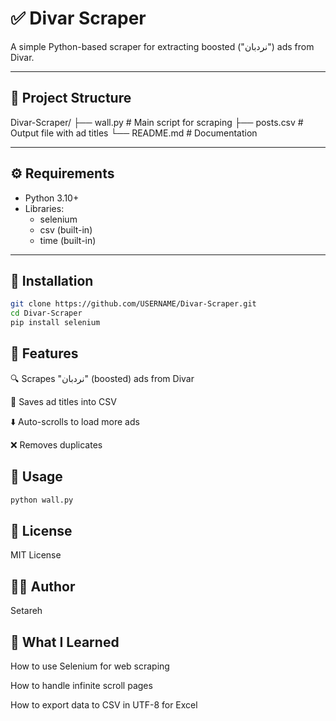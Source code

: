 # ✅ Divar Scraper
A simple Python-based scraper for extracting boosted ("نردبان") ads from Divar.

---

## 📂 Project Structure
Divar-Scraper/
├── wall.py # Main script for scraping
├── posts.csv # Output file with ad titles
└── README.md # Documentation


---

## ⚙️ Requirements
- Python 3.10+
- Libraries:
  - selenium
  - csv (built-in)
  - time (built-in)

---

## 🚀 Installation
```bash
git clone https://github.com/USERNAME/Divar-Scraper.git
cd Divar-Scraper
pip install selenium
```

## 📝 Features

🔍 Scrapes "نردبان" (boosted) ads from Divar

📂 Saves ad titles into CSV

⬇️ Auto-scrolls to load more ads

❌ Removes duplicates

## 📌 Usage

```bash
python wall.py
```

## 📄 License

MIT License

## 👩‍💻 Author
Setareh

## 📘 What I Learned

How to use Selenium for web scraping

How to handle infinite scroll pages

How to export data to CSV in UTF-8 for Excel
